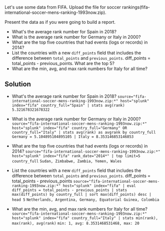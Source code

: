 Let's use some data from FIFA. Upload the file for soccer rankings(fifa-international-soccer-mens-ranking-1993now.zip).

Present the data as if you were going to build a report.

- What's the average rank number for Spain in 2018?
- What is the average rank number for Germany or Italy in 2000?
- What are the top five countries that had events (logs or records) in 2014?
- List the countries with a new `diff_points` field that includes the difference between `total_points` and `previous_points`. diff_points = total_points - previous_points. What are the top 5?
- What are the min, avg, and max rank numbers for Italy for all time?

## Solution
- What's the average rank number for Spain in 2018?
`source="fifa-international-soccer-mens-ranking-1993now.zip:*" host="splunk" index="fifa" country_full="Spain" | stats avg(rank)`
`5.321678321678322`

- What is the average rank number for Germany or Italy in 2000?
`source="fifa-international-soccer-mens-ranking-1993now.zip:*" host="splunk" index="fifa" country_full="Germany" OR country_full="Italy" | stats avg(rank) as avgrank by country_full`
`Germany = 5.104895104895105 | Italy = 8.353146853146853`

- What are the top five countries that had events (logs or records) in 2014?
`source="fifa-international-soccer-mens-ranking-1993now.zip:*" host="splunk" index="fifa" rank_date="2014*" | top limit=5 country_full`
`Sudan, Zimbabwe, Zambia, Yemen, Wales`

- List the countries with a new `diff_points` field that includes the difference between `total_points` and `previous_points`. diff_points = total_points - previous_points
`source="fifa-international-soccer-mens-ranking-1993now.zip:*" host="splunk" index="fifa" | eval diff_points = total_points - previous_points | stats max(diff_points) by country_full | sort max(diff_points) desc | head 5`
`Netherlands, Argentina, Germany, Equatorial Guinea, Colombia`

- What are the min, avg, and max rank numbers for Italy for all time?
`source="fifa-international-soccer-mens-ranking-1993now.zip:*" host="splunk" index="fifa" country_full="Italy" | stats min(rank), max(rank), avg(rank)`
`min: 1, avg: 8.3531468531468, max: 20`